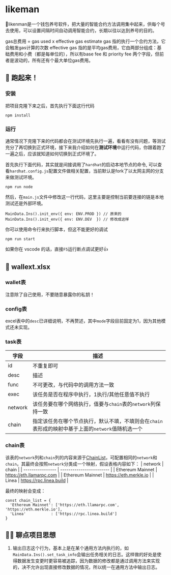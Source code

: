 # likeman
🦸likenman是一个钱包养号软件，把大量的智能合约方法调用集中起来，供每个号去使用，可以设置间隔时间自动调用智能合约，长期以往以达到养号的目的。

gas总费用 = gas used x effective gas
estimate gas  指的执行一个合约方法，它会触发gas计算的次数
effective gas 指的是平均gas费用，它由两部分组成：基础费用和小费（都是每单位的），所以有base fee 和 priority fee 两个字段，但前者是波动的，所有还有个最大单位gas费用。

## 🔧 跑起来！
### 安装
把项目克隆下来之后，首先执行下面这行代码
```
npm install
```
### 运行
通常情况下克隆下来的代码都会在测试环境先执行一遍，看看有没有问题，等测试充分了再切换到正式环境，接下来我介绍如何在**测试环境**中运行代码，你跟着跑了一遍之后，应该就知道如何切换到正式环境了。

首先执行下面代码，其实就是间接调用了`hardhat`的启动本地节点的命令, 可以查看`hardhat.config.js`配置文件做相关配置，当前默认是fork了以太网主网的分支来做测试环境。
```
npm run node
```
然后，在`main.js`文件中修改这一行代码，这里主要是控制当前要连接的链是本地测试还是外部环境。
```
MainData.Ins().init_env({ env: ENV.PROD }) // 原来的
MainData.Ins().init_env({ env: ENV.DEV  }) // 修改成这样
```
你可以使用命令行来执行脚本，但这不能更好的调试
```
npm run start
```
如果你在 vscode 的话，直接`F5`运行断点调试更好👍

## 🦌 wallext.xlsx
### wallet表
注意除了自己使用，不要随意暴露你的私钥！

### config表
excel表中的`desc`已详细说明，不再赘述，其中`mode`字段目前固定为1，因为其他模式还未实现。

### task表
| 字段  | 描述 |
| ---- | --- |
| id      | 不重复即可|
| desc    | 描述 |
| func    | 不可更改，与代码中的调用方法一致 |
| exec    | 该任务是否在程序中执行，1执行/其他任意值不执行 |
| network | 该任务要在哪个网络执行，值要与`chain`表的`network`列保持一致 |
| chain   | 指定该任务在哪个节点执行，默认不填，不填则会在`chain`表形成的映射中基于上面的`network`值随机选一个 |

### chain表
该表的`network`列和`chain`列的内容来源于[ChainList](https://chainlist.org/)，可配置相同的`network`和`chain`，其最终会按照`network`分类成一个映射，假设表格内容如下：
| network          | chain                    |
| ---------------- | ------------------------ |
| Ethereum Mainnet | https://eth.llamarpc.com |
| Ethereum Mainnet | https://eth.merkle.io	  |
| Linea            | https://rpc.linea.build  |

最终的映射会变成：
```
const chain_list = {
  'Ethereum Mainnet': ['https://eth.llamarpc.com', 'https://eth.merkle.io'],
  'Linea'           : ['https://rpc.linea.build']
}
```

## 🧑‍🌾 聊点项目思想
1. 输出日志这个行为，基本上是在某个通用方法内执行的，如`MainData.Ins().set_task_info`会输出任务相关的日志。这样做的好处是使得数据发生变更时更容易被追踪，因为数据的修改都是通过调用方法来实现的，决不允许出现直接修改数据的情况，所以统一在通用方法中输出日志。